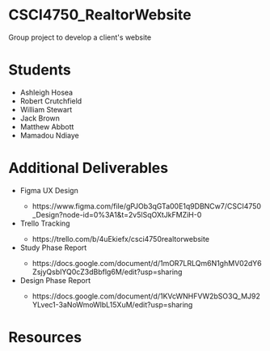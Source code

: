 # CSCI4750_RealtorWebsite
Group project to develop a client's website


# Students
<ul>
  <li>Ashleigh Hosea</li>
  <li>Robert Crutchfield</li>
  <li>William Stewart</li>
  <li>Jack Brown</li>
  <li>Matthew Abbott</li>
  <li>Mamadou Ndiaye</li>
</ul>

# Additional Deliverables
<ul>
  <li>Figma UX Design</li>
  <ul>
<li>https://www.figma.com/file/gPJOb3qGTa00E1q9DBNCw7/CSCI4750_Design?node-id=0%3A1&t=2v5lSqOXtJkFMZiH-0</li>
      </ul>
  <li>Trello Tracking</li>
    <ul>
      <li>https://trello.com/b/4uEkiefx/csci4750realtorwebsite</li>
    </ul>
  <li>Study Phase Report</li>
    <ul>
      <li>https://docs.google.com/document/d/1mOR7LRLQm6N1ghMV02dY6ZsjyQsbIYQ0cZ3dBbflg6M/edit?usp=sharing</li>
    </ul>
    <li>Design Phase Report</li>
    <ul>
      <li>https://docs.google.com/document/d/1KVcWNHFVW2bSO3Q_MJ92YLvec1-3aNoWmoWlbL15XuM/edit?usp=sharing</li>
    </ul>
</ul>

# Resources
